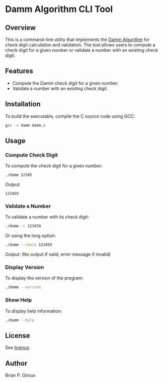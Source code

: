 # Damm Algorithm CLI Tool

## Overview
This is a command-line utility that implements the [Damm Algorithm](https://en.wikipedia.org/wiki/Damm_algorithm) for check digit calculation and validation. The tool allows users to compute a check digit for a given number or validate a number with an existing check digit.

## Features
- Compute the Damm check digit for a given number.
- Validate a number with an existing check digit.

## Installation
To build the executable, compile the C source code using GCC:

```sh
gcc -o damm damm.c
```

## Usage

### Compute Check Digit
To compute the check digit for a given number:
```sh
./damm 12345
```
_Output:_
```
123459
```

### Validate a Number
To validate a number with its check digit:
```sh
./damm -c 123459
```
Or using the long option:
```sh
./damm --check 123459
```
_Output:_ (No output if valid, error message if invalid)

### Display Version
To display the version of the program:
```sh
./damm --version
```

### Show Help
To display help information:
```sh
./damm --help
```

## License
See [licence](LICENSE).

## Author
Brian P. Giroux


